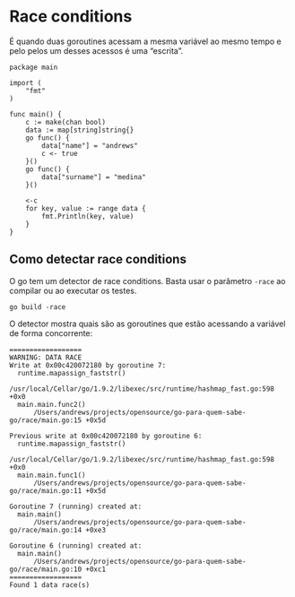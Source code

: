# Race conditions

É quando duas goroutines acessam a mesma variável ao mesmo tempo e pelo pelos um desses acessos é uma “escrita”.

```
package main

import (
	"fmt"
)

func main() {
	c := make(chan bool)
	data := map[string]string{}
	go func() {
		data["name"] = "andrews"
		c <- true
	}()
	go func() {
		data["surname"] = "medina"
	}()

	<-c
	for key, value := range data {
		fmt.Println(key, value)
	}
}
```

## Como detectar race conditions

O go tem um detector de race conditions. Basta usar o 
parâmetro `-race` ao compilar ou ao executar os testes.

```
go build -race
```

O detector mostra quais são as goroutines que estão acessando
a variável de forma concorrente:

```
==================
WARNING: DATA RACE
Write at 0x00c420072180 by goroutine 7:
  runtime.mapassign_faststr()
      /usr/local/Cellar/go/1.9.2/libexec/src/runtime/hashmap_fast.go:598 +0x0
  main.main.func2()
      /Users/andrews/projects/opensource/go-para-quem-sabe-go/race/main.go:15 +0x5d

Previous write at 0x00c420072180 by goroutine 6:
  runtime.mapassign_faststr()
      /usr/local/Cellar/go/1.9.2/libexec/src/runtime/hashmap_fast.go:598 +0x0
  main.main.func1()
      /Users/andrews/projects/opensource/go-para-quem-sabe-go/race/main.go:11 +0x5d

Goroutine 7 (running) created at:
  main.main()
      /Users/andrews/projects/opensource/go-para-quem-sabe-go/race/main.go:14 +0xe3

Goroutine 6 (running) created at:
  main.main()
      /Users/andrews/projects/opensource/go-para-quem-sabe-go/race/main.go:10 +0xc1
==================
Found 1 data race(s)
```
 